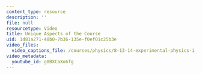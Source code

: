 ```yaml
---
content_type: resource
description: ''
file: null
resourcetype: Video
title: Unique Aspects of the Course
uid: 1d81a271-48b0-7b36-135e-f0ef01c25b3e
video_files:
  video_captions_file: /courses/physics/8-13-14-experimental-physics-i-ii-junior-lab-fall-2016-spring-2017/instructor-insights/prof.-gunther-rolands-insights/unique-aspects-of-the-course/g8BXCaXo6fg.vtt
video_metadata:
  youtube_id: g8BXCaXo6fg
---
```

